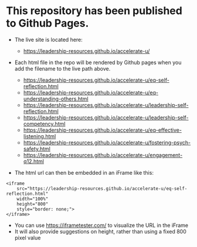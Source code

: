 # This repository has been published to Github Pages.

* The live site is located here:
    * https://leadership-resources.github.io/accelerate-u/

* Each html file in the repo will be rendered by Github pages when you add the filename to the live path above.
    * https://leadership-resources.github.io/accelerate-u/eq-self-reflection.html
    * https://leadership-resources.github.io/accelerate-u/eq-understanding-others.html
    * https://leadership-resources.github.io/accelerate-u/leadership-self-reflection.html
    * https://leadership-resources.github.io/accelerate-u/leadership-self-competency.html
    * https://leadership-resources.github.io/accelerate-u/eq-effective-listening.html
    * https://leadership-resources.github.io/accelerate-u/fostering-psych-safety.html
    * https://leadership-resources.github.io/accelerate-u/engagement-q12.html

* The html url can then be embedded in an iFrame like this:

```
<iframe 
    src="https://leadership-resources.github.io/accelerate-u/eq-self-reflection.html" 
    width="100%" 
    height="800" 
    style="border: none;">
</iframe>

```

* You can use https://iframetester.com/ to visualize the URL in the iFrame
* It will also provide suggestions on height, rather than using a fixed 800 pixel value
